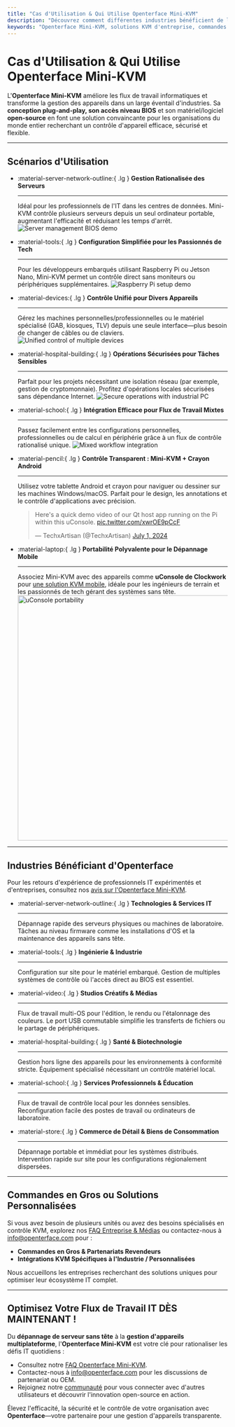 ```yaml
---
title: "Cas d'Utilisation & Qui Utilise Openterface Mini-KVM"
description: "Découvrez comment différentes industries bénéficient de l'Openterface Mini-KVM pour rationaliser les flux de travail informatiques, permettre l'accès au niveau BIOS et améliorer l'efficacité opérationnelle. Explorez également une variété de scénarios d'utilisation tels que la gestion de serveurs, la configuration Raspberry Pi, les opérations sécurisées, le contrôle du crayon Android et le dépannage sur le terrain avec uConsole."
keywords: "Openterface Mini-KVM, solutions KVM d'entreprise, commandes en gros, matériel open-source, accès niveau BIOS, gestion d'appareils sans tête, opérations IT sécurisées, contrôle multiplateforme, ingénierie, studios créatifs, fabrication, IT santé, gestion de serveurs, configuration Raspberry Pi, contrôle crayon Android, intégration uConsole, dépannage technique, sécurité cryptomonnaie, intégration flux de travail"
---
```


# Cas d'Utilisation & Qui Utilise Openterface Mini-KVM

L'**Openterface Mini-KVM** améliore les flux de travail informatiques et transforme la gestion des appareils dans un large éventail d'industries. Sa **conception plug-and-play, son accès niveau BIOS** et son matériel/logiciel **open-source** en font une solution convaincante pour les organisations du monde entier recherchant un contrôle d'appareil efficace, sécurisé et flexible.

---

## Scénarios d'Utilisation

<div class="grid cards" markdown>

-   :material-server-network-outline:{ .lg } __Gestion Rationalisée des Serveurs__

    ---

    Idéal pour les professionnels de l'IT dans les centres de données. Mini-KVM contrôle plusieurs serveurs depuis un seul ordinateur portable, augmentant l'efficacité et réduisant les temps d'arrêt.
    <img src="https://assets.openterface.com/images/product/use-case-demo-pc-bios-1.webp" alt="Server management BIOS demo" style="max-width: 100%;"/>

-   :material-tools:{ .lg } __Configuration Simplifiée pour les Passionnés de Tech__

    ---

    Pour les développeurs embarqués utilisant Raspberry Pi ou Jetson Nano, Mini-KVM permet un contrôle direct sans moniteurs ou périphériques supplémentaires.
    <img src="https://assets.openterface.com/images/product/use-case-demo-respberry-pi.webp" alt="Raspberry Pi setup demo" style="max-width: 100%;"/>

-   :material-devices:{ .lg } __Contrôle Unifié pour Divers Appareils__

    ---

    Gérez les machines personnelles/professionnelles ou le matériel spécialisé (GAB, kiosques, TLV) depuis une seule interface—plus besoin de changer de câbles ou de claviers.
    <img src="https://assets.openterface.com/images/product/use-case-demo-macmini2009-3.webp" alt="Unified control of multiple devices" style="max-width: 100%;"/>

-   :material-hospital-building:{ .lg } __Opérations Sécurisées pour Tâches Sensibles__

    ---

    Parfait pour les projets nécessitant une isolation réseau (par exemple, gestion de cryptomonnaie). Profitez d'opérations locales sécurisées sans dépendance Internet.
    <img src="https://assets.openterface.com/images/product/use-case-demo-industrial-pc.webp" alt="Secure operations with industrial PC" style="max-width: 100%;"/>

-   :material-school:{ .lg } __Intégration Efficace pour Flux de Travail Mixtes__

    ---

    Passez facilement entre les configurations personnelles, professionnelles ou de calcul en périphérie grâce à un flux de contrôle rationalisé unique.
    <img src="https://assets.openterface.com/images/product/use-case-demo-macbookpro2010.webp" alt="Mixed workflow integration" style="max-width: 100%;"/>

-   :material-pencil:{ .lg } __Contrôle Transparent : Mini-KVM + Crayon Android__

    ---

    Utilisez votre tablette Android et crayon pour naviguer ou dessiner sur les machines Windows/macOS. Parfait pour le design, les annotations et le contrôle d'applications avec précision.
    <blockquote class="twitter-tweet" data-media-max-width="560"><p lang="en" dir="ltr">Here&#39;s a quick demo video of our Qt host app running on the Pi within this uConsole. <a href="https://t.co/xwrOE9pCcF">pic.twitter.com/xwrOE9pCcF</a></p>&mdash; TechxArtisan (@TechxArtisan) <a href="https://twitter.com/TechxArtisan/status/1872660955768946823?ref_src=twsrc%5Etfw">July 1, 2024</a></blockquote>
    <script async src="https://platform.twitter.com/widgets.js" charset="utf-8"></script>

-   :material-laptop:{ .lg } __Portabilité Polyvalente pour le Dépannage Mobile__

    ---

    Associez Mini-KVM avec des appareils comme **uConsole de Clockwork** pour [une solution KVM mobile](https://x.com/TechxArtisan/status/1807824199152722019), idéale pour les ingénieurs de terrain et les passionnés de tech gérant des systèmes sans tête.
    <img src="https://pbs.twimg.com/media/GRaeGqHa0AA_GMv?format=jpg&name=4096x4096" alt="uConsole portability" width="560" height="560" style="max-width: 100%;"/>

</div>

---

## Industries Bénéficiant d'Openterface

Pour les retours d'expérience de professionnels IT expérimentés et d'entreprises, consultez nos [avis sur l'Openterface Mini-KVM](/product/minikvm/reviews/).

<div class="grid cards" markdown>

-   :material-server-network-outline:{ .lg } __Technologies & Services IT__

    ---

    Dépannage rapide des serveurs physiques ou machines de laboratoire.
    Tâches au niveau firmware comme les installations d'OS et la maintenance des appareils sans tête.

-   :material-tools:{ .lg } __Ingénierie & Industrie__

    ---

    Configuration sur site pour le matériel embarqué.
    Gestion de multiples systèmes de contrôle où l'accès direct au BIOS est essentiel.

-   :material-video:{ .lg } __Studios Créatifs & Médias__

    ---

    Flux de travail multi-OS pour l'édition, le rendu ou l'étalonnage des couleurs.
    Le port USB commutable simplifie les transferts de fichiers ou le partage de périphériques.

-   :material-hospital-building:{ .lg } __Santé & Biotechnologie__

    ---

    Gestion hors ligne des appareils pour les environnements à conformité stricte.
    Équipement spécialisé nécessitant un contrôle matériel local.

-   :material-school:{ .lg } __Services Professionnels & Éducation__

    ---

    Flux de travail de contrôle local pour les données sensibles.
    Reconfiguration facile des postes de travail ou ordinateurs de laboratoire.

-   :material-store:{ .lg } __Commerce de Détail & Biens de Consommation__

    ---

    Dépannage portable et immédiat pour les systèmes distribués.
    Intervention rapide sur site pour les configurations régionalement dispersées.

</div>

---

## Commandes en Gros ou Solutions Personnalisées

Si vous avez besoin de plusieurs unités ou avez des besoins spécialisés en contrôle KVM, explorez nos [FAQ Entreprise & Médias](/faq/business) ou contactez-nous à [info@openterface.com](mailto:info@openterface.com) pour :

- **Commandes en Gros & Partenariats Revendeurs**  
- **Intégrations KVM Spécifiques à l'Industrie / Personnalisées**  

Nous accueillons les entreprises recherchant des solutions uniques pour optimiser leur écosystème IT complet.

---

## Optimisez Votre Flux de Travail IT DÈS MAINTENANT !

Du **dépannage de serveur sans tête** à la **gestion d'appareils multiplateforme**, l'**Openterface Mini-KVM** est votre clé pour rationaliser les défis IT quotidiens :

- Consultez notre [FAQ Openterface Mini-KVM](/faq/minikvm/op-minikvm).  
- Contactez-nous à [info@openterface.com](mailto:info@openterface.com) pour les discussions de partenariat ou OEM.  
- Rejoignez notre [communauté](/community/) pour vous connecter avec d'autres utilisateurs et découvrir l'innovation open-source en action.

Élevez l'efficacité, la sécurité et le contrôle de votre organisation avec **Openterface**—votre partenaire pour une gestion d'appareils transparente.